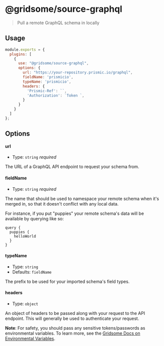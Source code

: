 # @gridsome/source-graphql

> Pull a remote GraphQL schema in locally

## Usage

```js
module.exports = {
  plugins: [
    {
      use: "@gridsome/source-graphql",
      options: {
        url: "https://your-repository.prismic.io/graphql",
        fieldName: 'prismicio',
        typeName: 'prismicio',
        headers: {
          'Prismic-Ref': ``,
          'Authorization': `Token `,
        }
      }
    }
  ]
};
```

## Options

#### url

- Type: `string` _required_

The URL of a GraphQL API endpoint to request your schema from.

#### fieldName

- Type: `string` _required_

The name that should be used to namespace your remote schema when it's merged in, so that it doesn't conflict with any local data.

For instance, if you put "puppies" your remote schema's data will be available by querying like so:

```
query {
  puppies {
    helloWorld
  }
}
```

#### typeName

- Type: `string`
- Defaults: `fieldName`

The prefix to be used for your imported schema's field types.

#### headers

- Type: `object`

An object of headers to be passed along with your request to the API endpoint. This will generally be used to authenticate your request.

**Note**: For safety, you should pass any sensitive tokens/passwords as environmental variables. To learn more, see the [Gridsome Docs on Environmental Variables](https://gridsome.org/docs/environment-variables/).
